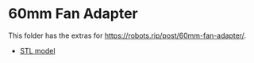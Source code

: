 # 60mm Fan Adapter

This folder has the extras for https://robots.rip/post/60mm-fan-adapter/.

- [STL model](adapter.stl)
